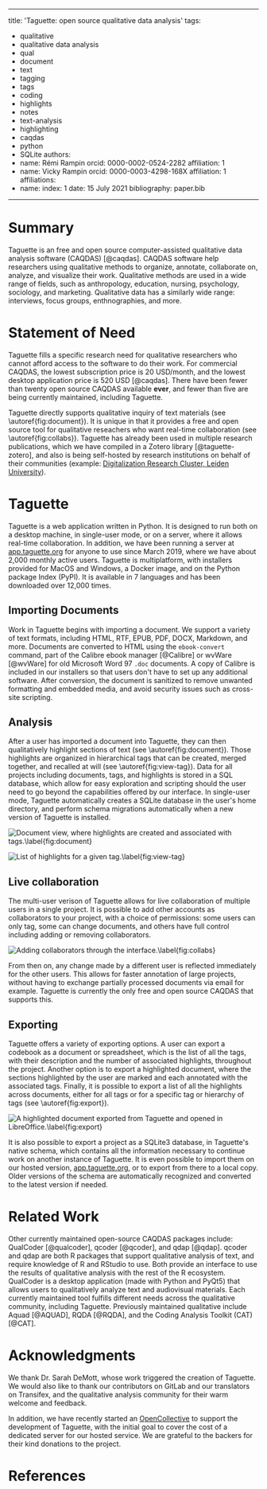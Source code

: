 <!--
Preview this with https://whedon.theoj.org/
-->

---
title: 'Taguette: open source qualitative data analysis'
tags:
  - qualitative
  - qualitative data analysis
  - qual
  - document
  - text
  - tagging
  - tags
  - coding
  - highlights
  - notes
  - text-analysis
  - highlighting
  - caqdas
  - python
  - SQLite
authors:
  - name: Rémi Rampin
    orcid: 0000-0002-0524-2282
    affiliation: 1
  - name: Vicky Rampin
    orcid: 0000-0003-4298-168X
    affiliation: 1
affiliations:
 - name:
   index: 1
date: 15 July 2021
bibliography: paper.bib
---

# Summary

Taguette is an free and open source computer-assisted qualitative data analysis software (CAQDAS) [@caqdas]. CAQDAS software help researchers using qualitative methods to organize, annotate, collaborate on, analyze, and visualize their work. Qualitative methods are used in a wide range of fields, such as anthropology, education, nursing, psychology, sociology, and marketing. Qualitative data has a similarly wide range: interviews, focus groups, enthnographies, and more.

# Statement of Need

Taguette fills a specific research need for qualitative researchers who cannot afford access to the software to do their work. For commercial CAQDAS, the lowest subscription price is 20 USD/month, and the lowest desktop application price is 520 USD [@caqdas]. There have been fewer than twenty open source CAQDAS available **ever**, and fewer than five are being currently maintained, including Taguette.

Taguette directly supports qualitative inquiry of text materials (see \autoref{fig:document}). It is unique in that it provides a free and open source tool for qualitative reseachers who want real-time collaboration (see \autoref{fig:collabs}). Taguette has already been used in multiple research publications, which we have compiled in a Zotero library [@taguette-zotero], and also is being self-hosted by research institutions on behalf of their communities (example: [Digitalization Research Cluster, Leiden University](https://taguette.leiden.digital/)).

# Taguette

Taguette is a web application written in Python. It is designed to run both on a desktop machine, in single-user mode, or on a server, where it allows real-time collaboration. In addition, we have been running a server at [app.taguette.org](https://app.taguette.org/) for anyone to use since March 2019, where we have about 2,000 monthly active users. Taguette is multiplatform, with installers provided for MacOS and Windows, a Docker image, and on the Python package Index (PyPI). It is available in 7 languages and has been downloaded over 12,000 times.

## Importing Documents

Work in Taguette begins with importing a document. We support a variety of text formats, including HTML, RTF, EPUB, PDF, DOCX, Markdown, and more. Documents are converted to HTML using the `ebook-convert` command, part of the Calibre ebook manager [@Calibre] or wvWare [@wvWare] for old Microsoft Word 97 `.doc` documents. A copy of Calibre is included in our installers so that users don't have to set up any additional software. After conversion, the document is sanitized to remove unwanted formatting and embedded media, and avoid security issues such as cross-site scripting.

## Analysis

After a user has imported a document into Taguette, they can then qualitatively highlight sections of text (see \autoref{fig:document}). Those highlights are organized in hierarchical tags that can be created, merged together, and recalled at will (see \autoref{fig:view-tag}). Data for all projects including documents, tags, and highlights is stored in a SQL database, which allow for easy exploration and scripting should the user need to go beyond the capabilities offered by our interface. In single-user mode, Taguette automatically creates a SQLite database in the user's home directory, and perform schema migrations automatically when a new version of Taguette is installed.

![Document view, where highlights are created and associated with tags.\label{fig:document}](01-document.png)

![List of highlights for a given tag.\label{fig:view-tag}](02-view-tag.png)

## Live collaboration

The multi-user verison of Taguette allows for live collaboration of multiple users in a single project. It is possible to add other accounts as collaborators to your project, with a choice of permissions: some users can only tag, some can change documents, and others have full control including adding or removing collaborators.

![Adding collaborators through the interface.\label{fig:collabs}](03-collabs.png)

From then on, any change made by a different user is reflected immediately for the other users. This allows for faster annotation of large projects, without having to exchange partially processed documents via email for example. Taguette is currently the only free and open source CAQDAS that supports this.

## Exporting

Taguette offers a variety of exporting options. A user can export a codebook as a document or spreadsheet, which is the list of all the tags, with their description and the number of associated highlights, throughout the project. Another option is to export a highlighted document, where the sections highlighted by the user are marked and each annotated with the associated tags. Finally, it is possible to export a list of all the highlights across documents, either for all tags or for a specific tag or hierarchy of tags (see \autoref{fig:export}).

![A highlighted document exported from Taguette and opened in LibreOffice.\label{fig:export}](04-export.png)

It is also possible to export a project as a SQLite3 database, in Taguette's native schema, which contains all the information necessary to continue work on another instance of Taguette. It is even possible to import them on our hosted version, [app.taguette.org](https://app.taguette.org/), or to export from there to a local copy. Older versions of the schema are automatically recognized and converted to the latest version if needed.

# Related Work

Other currently maintained open-source CAQDAS packages include: QualCoder [@qualcoder], qcoder [@qcoder], and qdap [@qdap]. qcoder and qdap are both R packages that support qualitative analysis of text, and require knowledge of R and RStudio to use. Both provide an interface to use the results of qualitative analysis with the rest of the R ecosystem. QualCoder is a desktop application (made with Python and PyQt5) that allows users to qualitatively analyze text and audiovisual materials. Each currently maintained tool fulfills different needs across the qualitative community, including Taguette. Previously maintained qualitative include Aquad [@AQUAD], RQDA [@RQDA], and the Coding Analysis Toolkit (CAT) [@CAT].

# Acknowledgments

We thank Dr. Sarah DeMott, whose work triggered the creation of Taguette. We would also like to thank our contributors on GitLab and our translators on Transifex, and the qualitative analysis community for their warm welcome and feedback.

In addition, we have recently started an [OpenCollective](https://opencollective.com/taguette) to support the development of Taguette, with the initial goal to cover the cost of a dedicated server for our hosted service. We are grateful to the backers for their kind donations to the project.

# References
